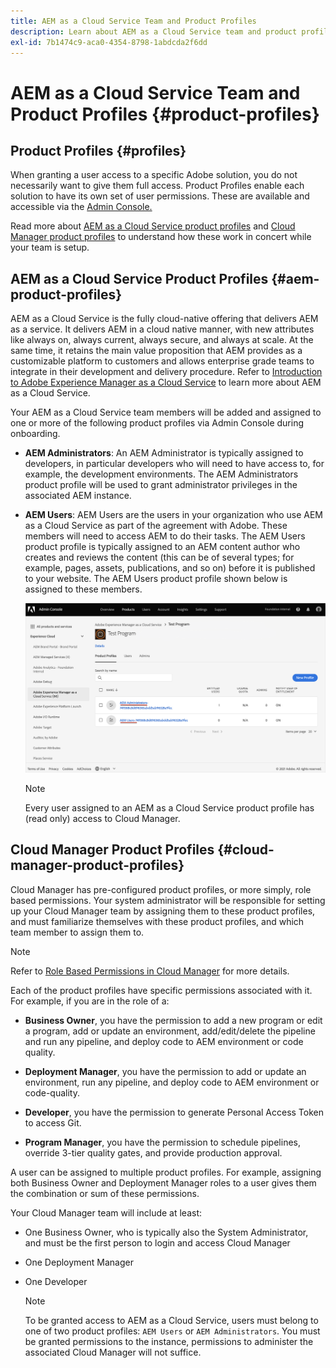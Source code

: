 ```yaml
---
title: AEM as a Cloud Service Team and Product Profiles
description: Learn about AEM as a Cloud Service team and product profiles.
exl-id: 7b1474c9-aca0-4354-8798-1abdcda2f6dd
---
```

# AEM as a Cloud Service Team and Product Profiles {#product-profiles}

## Product Profiles {#profiles}

When granting a user access to a specific Adobe solution, you do not necessarily want to give them full access. Product Profiles enable each solution to have its own set of user permissions. These are available and accessible via the [Admin Console.](/help/journey-onboarding/admin-console.md)

Read more about [AEM as a Cloud Service product profiles](#aem-product-profiles) and [Cloud Manager product profiles](#cloud-manager-product-profiles) to understand how these work in concert while your team is setup.

## AEM as a Cloud Service Product Profiles {#aem-product-profiles}

AEM as a Cloud Service is the fully cloud-native offering that delivers AEM as a service. It delivers AEM in a cloud native manner, with new attributes like always on, always current, always secure, and always at scale. At the same time, it retains the main value proposition that AEM provides as a customizable platform to customers and allows enterprise grade teams to integrate in their development and delivery procedure. Refer to [Introduction to Adobe Experience Manager as a Cloud Service](https://experienceleague.adobe.com/docs/experience-manager-cloud-service/overview/introduction.html?lang=en) to learn more about AEM as a Cloud Service.

Your AEM as a Cloud Service team members will be added and assigned to one or more of the following product profiles via Admin Console during onboarding.

* **AEM Administrators**: An AEM Administrator is typically assigned to developers, in particular developers who will need to have access to, for example, the development environments. The AEM Administrators product profile will be used to grant administrator privileges in the associated AEM instance.

* **AEM Users**: AEM Users are the users in your organization who use AEM as a Cloud Service as part of the agreement with Adobe. These members will need to access AEM to do their tasks. The AEM Users product profile is typically assigned to an AEM content author who creates and reviews the content (this can be of several types; for example, pages, assets, publications, and so on) before it is published to your website. The AEM Users product profile shown below is assigned to these members.

   ![](/help/onboarding/assets/admin-console-profiles.png)

   >[!NOTE]
   >Every user assigned to an AEM as a Cloud Service product profile has (read only) access to Cloud Manager.

## Cloud Manager Product Profiles {#cloud-manager-product-profiles}

Cloud Manager has pre-configured product profiles, or more simply, role based permissions. Your system administrator will be responsible for setting up your Cloud Manager team by assigning them to these product profiles, and must familiarize themselves with these product profiles, and which team member to assign them to.
>[!NOTE]
>Refer to [Role Based Permissions in Cloud Manager](/help/onboarding/cloud-manager-introduction.md#role-based-permissions) for more details.

Each of the product profiles have specific permissions associated with it. For example, if you are in the role of a:

* **Business Owner**, you have the permission to add a new program or edit a program, add or update an environment, add/edit/delete the pipeline and run any pipeline, and deploy code to AEM environment or code quality.

* **Deployment Manager**, you have the permission to add or update an environment, run any pipeline, and deploy code to AEM environment or code-quality.

* **Developer**, you have the permission to generate Personal Access Token to access Git.

* **Program Manager**, you have the permission to schedule pipelines, override 3-tier quality gates, and provide production approval.

A user can be assigned to multiple product profiles. For example, assigning both Business Owner and Deployment Manager roles to a user gives them the combination or sum of these permissions. 

Your Cloud Manager team will include at least:

* One Business Owner,  who is typically also the System Administrator, and must be the first person to login and access Cloud Manager 
* One Deployment Manager
* One Developer

   >[!NOTE]
   >To be granted access to AEM as a Cloud Service, users must belong to one of two product profiles: `AEM Users` or `AEM Administrators`. You must be granted permissions to the instance, permissions to administer the associated Cloud Manager will not suffice.
